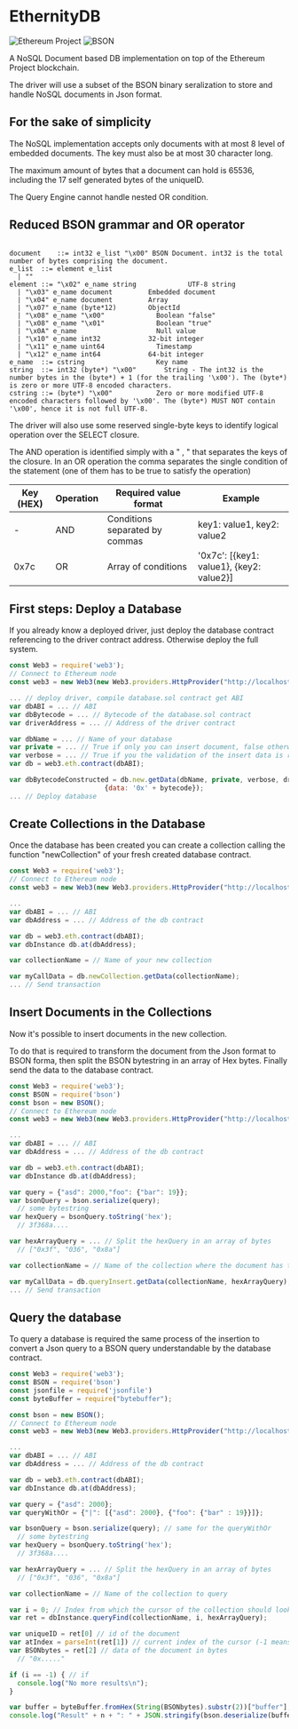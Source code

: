 # EthernityDB
![Ethereum Project](https://chocolatey.org/content/packageimages/AlethZero-Latest.0.8.2.54-latest.png)
![BSON](http://i64.tinypic.com/2wnu3qr.png)

A NoSQL Document based DB implementation on top of the Ethereum Project blockchain.

The driver will use a subset of the BSON binary seralization to store and handle NoSQL documents in Json format.

For the sake of simplicity
--------------------------
The NoSQL implementation accepts only documents with at most 8 level of embedded documents.
The key must also be at most 30 character long.

The maximum amount of bytes that a document can hold is 65536, including the 17 self generated bytes of the uniqueID.

The Query Engine cannot handle nested OR condition.


Reduced BSON grammar and OR operator
-------------
<pre><code>
document	::=	int32 e_list "\x00"	BSON Document. int32 is the total number of bytes comprising the document.
e_list	::=	element e_list
  |	""
element	::=	"\x02" e_name string	         UTF-8 string
  |	"\x03" e_name document	       Embedded document
  |	"\x04" e_name document	       Array
  |	"\x07" e_name (byte*12)	       ObjectId
  |	"\x08" e_name "\x00"	         Boolean "false"
  |	"\x08" e_name "\x01"	         Boolean "true"
  |	"\x0A" e_name	                 Null value
  |	"\x10" e_name int32	           32-bit integer
  |	"\x11" e_name uint64	         Timestamp
  |	"\x12" e_name int64	           64-bit integer
e_name	::=	cstring	                 Key name
string	::=	int32 (byte*) "\x00"	   String - The int32 is the number bytes in the (byte*) + 1 (for the trailing '\x00'). The (byte*) is zero or more UTF-8 encoded characters.
cstring	::=	(byte*) "\x00"	         Zero or more modified UTF-8 encoded characters followed by '\x00'. The (byte*) MUST NOT contain '\x00', hence it is not full UTF-8.
</code></pre>

The driver will also use some reserved single-byte keys to identify logical operation over the SELECT closure.

The AND operation is identified simply with a " , " that separates the keys of the closure.
In an OR operation the comma separates the single condition of the statement (one of them has to be true to satisfy the operation)

| Key (HEX) | Operation | Required value format | Example |
| --------- | --------- | --------------------- | ------- |
| - | AND | Conditions separated by commas | key1: value1, key2: value2 |
| 0x7c | OR | Array of conditions | '0x7c': [{key1: value1}, {key2: value2}] |

First steps: Deploy a Database
-------------
If you already know a deployed driver, just deploy the database contract referencing to the driver contract address. Otherwise deploy the full system.

```javascript
const Web3 = require('web3');
// Connect to Ethereum node
const web3 = new Web3(new Web3.providers.HttpProvider("http://localhost:8545"));

... // deploy driver, compile database.sol contract get ABI
var dbABI = ... // ABI
var dbBytecode = ... // Bytecode of the database.sol contract
var driverAddress = ... // Address of the driver contract

var dbName = ... // Name of your database
var private = ... // True if only you can insert document, false otherwise
var verbose = ... // True if you the validation of the insert data is required (doubles the fee)
var db = web3.eth.contract(dbABI);

var dbBytecodeConstructed = db.new.getData(dbName, private, verbose, driverAddress,
                        {data: '0x' + bytecode});
... // Deploy database
```

Create Collections in the Database
-------------
Once the database has been created you can create a collection calling the function "newCollection" of your fresh created database contract.

```javascript
const Web3 = require('web3');
// Connect to Ethereum node
const web3 = new Web3(new Web3.providers.HttpProvider("http://localhost:8545"));

...
var dbABI = ... // ABI
var dbAddress = ... // Address of the db contract

var db = web3.eth.contract(dbABI);
var dbInstance db.at(dbAddress);

var collectionName = // Name of your new collection

var myCallData = db.newCollection.getData(collectionName);
... // Send transaction
```

Insert Documents in the Collections
-------------------------------
Now it's possible to insert documents in the new collection.

To do that is required to transform the document from the Json format to BSON forma, then split the BSON bytestring in an array of Hex bytes. Finally send the data to the database contract.

```javascript
const Web3 = require('web3');
const BSON = require('bson')
const bson = new BSON();
// Connect to Ethereum node
const web3 = new Web3(new Web3.providers.HttpProvider("http://localhost:8545"));

...
var dbABI = ... // ABI
var dbAddress = ... // Address of the db contract

var db = web3.eth.contract(dbABI);
var dbInstance db.at(dbAddress);

var query = {"asd": 2000,"foo": {"bar": 19}};
var bsonQuery = bson.serialize(query);
  // some bytestring
var hexQuery = bsonQuery.toString('hex');
  // 3f368a....

var hexArrayQuery = ... // Split the hexQuery in an array of bytes
  // ["0x3f", "036", "0x8a"]

var collectionName = // Name of the collection where the document has to be stored

var myCallData = db.queryInsert.getData(collectionName, hexArrayQuery);
... // Send transaction
```

Query the database
-------------------------------
To query a database is required the same process of the insertion to convert a Json query to a BSON query understandable by the database contract.

```javascript
const Web3 = require('web3');
const BSON = require('bson')
const jsonfile = require('jsonfile')
const byteBuffer = require("bytebuffer");

const bson = new BSON();
// Connect to Ethereum node
const web3 = new Web3(new Web3.providers.HttpProvider("http://localhost:8545"));

...
var dbABI = ... // ABI
var dbAddress = ... // Address of the db contract

var db = web3.eth.contract(dbABI);
var dbInstance db.at(dbAddress);

var query = {"asd": 2000};
var queryWithOr = {"|": [{"asd": 2000}, {"foo": {"bar" : 19}}]};

var bsonQuery = bson.serialize(query); // same for the queryWithOr
  // some bytestring
var hexQuery = bsonQuery.toString('hex');
  // 3f368a....

var hexArrayQuery = ... // Split the hexQuery in an array of bytes
  // ["0x3f", "036", "0x8a"]

var collectionName = // Name of the collection to query

var i = 0; // Index from which the cursor of the collection should look at the documents (0 is the begin)
var ret = dbInstance.queryFind(collectionName, i, hexArrayQuery);

var uniqueID = ret[0] // id of the document
var atIndex = parseInt(ret[1]) // current index of the cursor (-1 means query failed)
var BSONbytes = ret[2] // data of the document in bytes
  // "0x....."

if (i == -1) { // if
  console.log("No more results\n");
}

var buffer = byteBuffer.fromHex(String(BSONbytes).substr(2))["buffer"];
console.log("Result" + n + ": " + JSON.stringify(bson.deserialize(buffer)));
```
